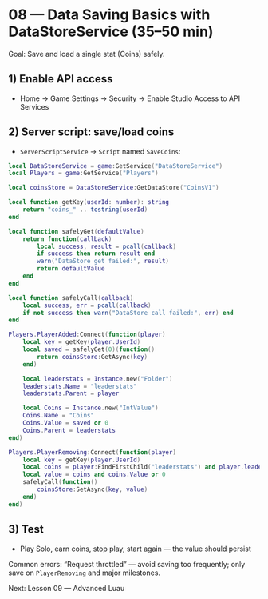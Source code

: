 # 08 — Data Saving Basics with DataStoreService (35–50 min)

Goal: Save and load a single stat (Coins) safely.

## 1) Enable API access
- Home → Game Settings → Security → Enable Studio Access to API Services

## 2) Server script: save/load coins
- `ServerScriptService` → `Script` named `SaveCoins`:
```lua
local DataStoreService = game:GetService("DataStoreService")
local Players = game:GetService("Players")

local coinsStore = DataStoreService:GetDataStore("CoinsV1")

local function getKey(userId: number): string
	return "coins_" .. tostring(userId)
end

local function safelyGet(defaultValue)
	return function(callback)
		local success, result = pcall(callback)
		if success then return result end
		warn("DataStore get failed:", result)
		return defaultValue
	end
end

local function safelyCall(callback)
	local success, err = pcall(callback)
	if not success then warn("DataStore call failed:", err) end
end

Players.PlayerAdded:Connect(function(player)
	local key = getKey(player.UserId)
	local saved = safelyGet(0)(function()
		return coinsStore:GetAsync(key)
	end)

	local leaderstats = Instance.new("Folder")
	leaderstats.Name = "leaderstats"
	leaderstats.Parent = player

	local Coins = Instance.new("IntValue")
	Coins.Name = "Coins"
	Coins.Value = saved or 0
	Coins.Parent = leaderstats
end)

Players.PlayerRemoving:Connect(function(player)
	local key = getKey(player.UserId)
	local coins = player:FindFirstChild("leaderstats") and player.leaderstats:FindFirstChild("Coins")
	local value = coins and coins.Value or 0
	safelyCall(function()
		coinsStore:SetAsync(key, value)
	end)
end)
```

## 3) Test
- Play Solo, earn coins, stop play, start again — the value should persist

Common errors: “Request throttled” — avoid saving too frequently; only save on `PlayerRemoving` and major milestones.

Next: Lesson 09 — Advanced Luau
